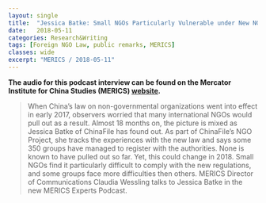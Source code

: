 ```yaml
---
layout: single
title:  "Jessica Batke: Small NGOs Particularly Vulnerable under New NGO Law"
date:   2018-05-11
categories: Research&Writing
tags: [Foreign NGO Law, public remarks, MERICS]
classes: wide
excerpt: "MERICS / 2018-05-11"
---
```



**The audio for this podcast interview can be found on the Mercator Institute for China Studies (MERICS) [website](https://www.merics.org/en/podcast/jessica-batke-small-ngos-particularly-vulnerable-under-new-ngo-law).**

>When China’s law on non-governmental organizations went into effect in early 2017, observers worried that many international NGOs would pull out as a result. Almost 18 months on, the picture is mixed as Jessica Batke of ChinaFile has found out. As part of ChinaFile’s NGO Project, she tracks the experiences with the new law and says some 350 groups have managed to register with the authorities. None is known to have pulled out so far. Yet, this could change in 2018. Small NGOs find it particularly difficult to comply with the new regulations, and some groups face more difficulties then others. MERICS Director of Communications Claudia Wessling talks to Jessica Batke in the new MERICS Experts Podcast.
